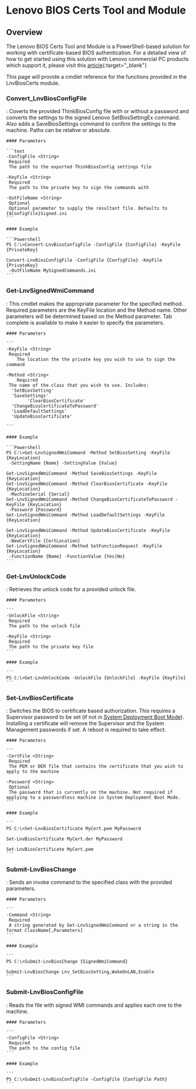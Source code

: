 # Lenovo BIOS Certs Tool and Module

## Overview

The Lenovo BIOS Certs Tool and Module is a PowerShell-based solution for working with certificate-based BIOS authentication. For a detailed view of how to get started using this solution with Lenovo commercial PC products which support it, please visit this [article](https://blog.lenovocdrt.com/#/2023/cert_based_bios_authentication){:target="_blank"} 

This page will provide a cmdlet reference for the functions provided in the LnvBiosCerts module.

### Convert_LnvBiosConfigFile
:	Coverts the provided ThinkBiosConfig file with or without a password and converts the settings to the signed Lenovo SetBiosSettingEx command. Also adds a SaveBiosSettings command to confirm the settings to the machine. Paths can be relative or absolute.

	#### Parameters
		
	```text
	-ConfigFile <String>
	 Required
	 The path to the exported ThinkBiosConfig settings file

	-KeyFile <String>
	 Required
	 The path to the private key to sign the commands with

	-OutFileName <String>
	 Optional
	 Optional parameter to supply the resultant file. Defaults to {$ConfigFile}Signed.ini
	```

	#### Example

	```Powershell
	PS C:\>Convert-LnvBiosConfigFile -ConfigFile {ConfigFile} -KeyFile {PrivateKey}

	Convert-LnvBiosConfigFile -ConfigFile {ConfigFile} -KeyFile {PrivateKey} 
	 -OutFileName MySignedCommands.ini
	```

### Get-LnvSignedWmiCommand
:	This cmdlet makes the appropriate parameter for the specified method. Required parameters are the KeyFile location and the Method name. Other parameters will be determined based on the Method parameter. Tab complete is available to make it easier to specify the parameters.

	#### Parameters

	```
	-KeyFile <String>
	 Required
		The location the the private key you wish to use to sign the command

	-Method <String>
		Required
	 The name of the class that you wish to use. Includes:
	  'SetBiosSetting'
	  'SaveSettings'
			'ClearBiosCertificate'
	  'ChangeBiosCertificateToPassword'
	  'LoadDefaultSettings'
	  'UpdateBiosCertificate'

	```

	#### Example

	```Powershell
	PS C:\>Get-LnvSignedWmiCommand -Method SetBiosSetting -KeyFile {KeyLocation} 
	 -SettingName {Name} -SettingValue {Value}

	Get-LnvSignedWmiCommand -Method SaveBiosSettings -KeyFile {KeyLocation}
	Get-LnvSignedWmiCommand -Method ClearBiosCertificate -KeyFile {KeyLocation}
	 -MachineSerial {Serial}
	Get-LnvSignedWmiCommand -Method ChangeBiosCertificateToPassword -KeyFile {KeyLocation}
	 -Password {Password}
	Get-LnvSignedWmiCommand -Method LoadDefaultSettings -KeyFile {KeyLocation}

	Get-LnvSignedWmiCommand -Method UpdateBiosCertificate -KeyFile {KeyLocation} 
	 -NewCertFile {CertLocation}
	Get-LnvSignedWmiCommand -Method SetFunctionRequest -KeyFile {KeyLocation} 
	 -FunctionName {Name} -FunctionValue {Yes|No}
	```

### Get-LnvUnlockCode
:	Retrieves the unlock code for a provided unlock file.

	#### Parameters

	```
	-UnlockFile <String>
	 Required
	 The path to the unlock file

	-KeyFile <String>
	 Required
	 The path to the private key file
	```

	#### Example

	```
	PS C:\>Get-LnvUnlockCode -UnlockFile {UnlockFile} -KeyFile {KeyFile}
	```

### Set-LnvBiosCertificate
:	Switches the BIOS to certificate based authorization. This requires a Supervisor password to be set (if not in [System Deployment Boot Mode](https://docs.lenovocdrt.com/#/bios/sdbm)). Installing a certificate will remove the Supervisor and the System Management passwords if set. A reboot is required to take effect.

	#### Parameters

	```
	-CertFile <String>
	 Required
	 The PEM or DER file that contains the certificate that you wish to apply to the machine

	-Password <String>
	 Optional
	 The password that is currently on the machine. Not required if applying to a passwordless machine in System Deployment Boot Mode.
	```

	#### Example

	```
	PS C:\>Set-LnvBiosCertificate MyCert.pem MyPassword

	Set-LnvBiosCertificate MyCert.der MyPassword

	Set-LnvBiosCertificate MyCert.pem
	```

### Submit-LnvBiosChange
:	Sends an invoke command to the specified class with the provided parameters.

	#### Parameters

	```
	-Command <String>
	 Required
	 A string generated by Get-LnvSignedWmiCommand or a string in the format ClassName[,Parameters]
	```

	#### Example

	```
	PS C:\>Submit-LnvBiosChange {SignedWmiCommand}

	Submit-LnvBiosChange Lnv_SetBiosSetting,WakeOnLAN,Enable
	```

### Submit-LnvBiosConfigFile
:	Reads the file with signed WMI commands and applies each one to the machine.

	#### Parameters

	```
	-ConfigFile <String>
	 Required
	 The path to the config file
	```

	#### Example

	```
	PS C:\>Submit-LnvBiosConfigFile -ConfigFile {ConfigFile Path}
	```